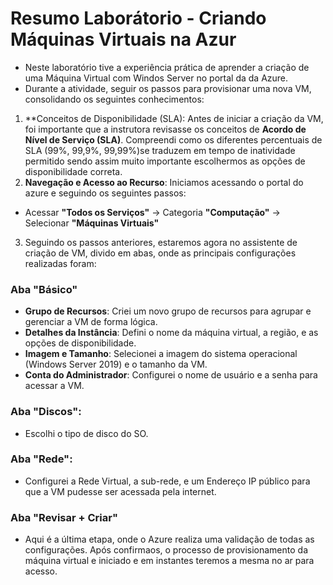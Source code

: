 # Resumo Laborátorio - Criando Máquinas Virtuais na Azur
* Neste laboratório tive a experiência prática de aprender a criação de uma Máquina Virtual com Windos Server no portal da da Azure.
* Durante a atividade, seguir os passos para provisionar uma nova VM, consolidando os seguintes conhecimentos:
1. **Conceitos de Disponibilidade (SLA): Antes de iniciar a criação da VM, foi importante que a instrutora revisasse os conceitos de __Acordo de Nível de Serviço (SLA)__. Compreendi como os diferentes percentuais de SLA (99%, 99,9%, 99,99%)se traduzem em tempo de inatividade permitido sendo assim muito importante escolhermos as opções de disponibilidade correta.
2. **Navegação e Acesso ao Recurso**: Iniciamos acessando o portal do azure e seguindo os seguintes passos:
  - Acessar __"Todos os Serviços"__ -> Categoria __"Computação"__ -> Selecionar 
__"Máquinas Virtuais"__
3. Seguindo os passos anteriores, estaremos agora no assistente de criação de VM, divido em abas, onde as principais configurações realizadas foram:

### Aba "Básico"
  * __Grupo de Recursos__: Criei um novo grupo de recursos para agrupar e gerenciar a VM de forma lógica.
  * __Detalhes da Instância__: Defini o nome da máquina virtual, a região, e as opções de disponibilidade.
  * __Imagem e Tamanho__: Selecionei a imagem do sistema operacional (Windows Server 2019) e o tamanho da VM.
  * __Conta do Administrador__: Configurei o nome de usuário e a senha para acessar a VM.

### Aba "Discos":
  * Escolhi o tipo de disco do SO.

### Aba "Rede":
  * Configurei a Rede Virtual, a sub-rede, e um Endereço IP público para que a VM pudesse ser acessada pela internet.

### Aba "Revisar + Criar"
  * Aqui é a última etapa, onde o Azure realiza uma validação de todas as configurações. Após confirmaos, o processo de provisionamento da máquina virtual e iniciado e em instantes teremos a mesma no ar para acesso.
